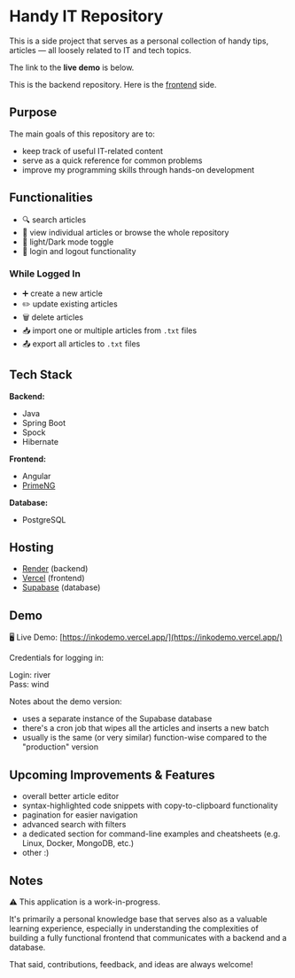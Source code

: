 # Handy IT Repository

This is a side project that serves as a personal collection of handy tips, articles — all loosely related to IT and tech topics.

The link to the **live demo** is below.

This is the backend repository. Here is the [frontend](https://github.com/krzysztofplociennik/inko-frontend) side.

## Purpose

The main goals of this repository are to:

- keep track of useful IT-related content
- serve as a quick reference for common problems
- improve my programming skills through hands-on development

## Functionalities

- 🔍 search articles
- 📄 view individual articles or browse the whole repository
- 🌙 light/Dark mode toggle
- 🔐 login and logout functionality

### While Logged In

- ➕ create a new article
- ✏️ update existing articles
- 🗑️ delete articles
- 📥 import one or multiple articles from `.txt` files
- 📤 export all articles to `.txt` files

## Tech Stack

**Backend:**
- Java
- Spring Boot
- Spock
- Hibernate

**Frontend:**
- Angular
- [PrimeNG](https://www.primefaces.org/primeng/)

**Database:**
- PostgreSQL

## Hosting

- [Render](https://render.com/) (backend)
- [Vercel](https://vercel.com/) (frontend)
- [Supabase](https://supabase.com/) (database)

## Demo

🖥️ Live Demo: [https://inkodemo.vercel.app/](https://inkodemo.vercel.app/)

Credentials for logging in:

Login:  river<br>
Pass:   wind

Notes about the demo version:
- uses a separate instance of the Supabase database
- there's a cron job that wipes all the articles and inserts a new batch
- usually is the same (or very similar) function-wise compared to the "production" version

## Upcoming Improvements & Features

- overall better article editor
- syntax-highlighted code snippets with copy-to-clipboard functionality
- pagination for easier navigation
- advanced search with filters
- a dedicated section for command-line examples and cheatsheets (e.g. Linux, Docker, MongoDB, etc.)
- other :)

## Notes

⚠️ This application is a work-in-progress.

It's primarily a personal knowledge base that serves also as a valuable learning experience, especially in understanding the complexities of building a fully functional frontend that communicates with a backend and a database.

That said, contributions, feedback, and ideas are always welcome!